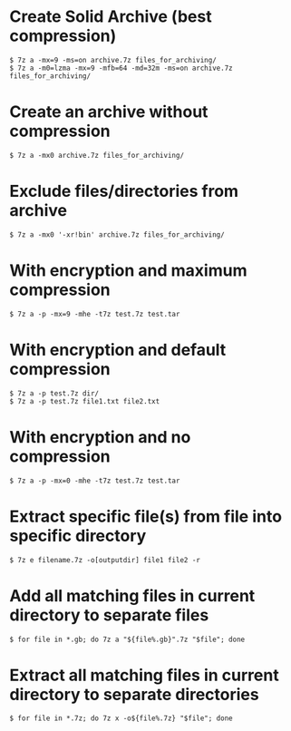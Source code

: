 # Create Solid Archive (best compression)
```
$ 7z a -mx=9 -ms=on archive.7z files_for_archiving/
$ 7z a -m0=lzma -mx=9 -mfb=64 -md=32m -ms=on archive.7z files_for_archiving/
```

# Create an archive without compression
```
$ 7z a -mx0 archive.7z files_for_archiving/
```

# Exclude files/directories from archive
```
$ 7z a -mx0 '-xr!bin' archive.7z files_for_archiving/
```

# With encryption and maximum compression
```
$ 7z a -p -mx=9 -mhe -t7z test.7z test.tar
```

# With encryption and default compression
```
$ 7z a -p test.7z dir/
$ 7z a -p test.7z file1.txt file2.txt
```

# With encryption and no compression
```
$ 7z a -p -mx=0 -mhe -t7z test.7z test.tar
```

# Extract specific file(s) from file into specific directory
```
$ 7z e filename.7z -o[outputdir] file1 file2 -r
```

# Add all matching files in current directory to separate files
```
$ for file in *.gb; do 7z a "${file%.gb}".7z "$file"; done
```

# Extract all matching files in current directory to separate directories
```
$ for file in *.7z; do 7z x -o${file%.7z} "$file"; done
```
